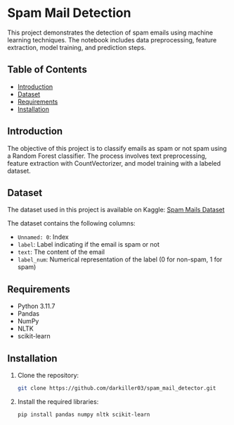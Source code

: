 # Spam Mail Detection

This project demonstrates the detection of spam emails using machine learning techniques. The notebook includes data preprocessing, feature extraction, model training, and prediction steps.

## Table of Contents
- [Introduction](#introduction)
- [Dataset](#dataset)
- [Requirements](#requirements)
- [Installation](#installation)

## Introduction
The objective of this project is to classify emails as spam or not spam using a Random Forest classifier. The process involves text preprocessing, feature extraction with CountVectorizer, and model training with a labeled dataset.

## Dataset
The dataset used in this project is available on Kaggle:
[Spam Mails Dataset](https://www.kaggle.com/datasets/venky73/spam-mails-dataset?resource=download)

The dataset contains the following columns:
- `Unnamed: 0`: Index
- `label`: Label indicating if the email is spam or not
- `text`: The content of the email
- `label_num`: Numerical representation of the label (0 for non-spam, 1 for spam)

## Requirements
- Python 3.11.7
- Pandas
- NumPy
- NLTK
- scikit-learn

## Installation
1. Clone the repository:
   ```bash
   git clone https://github.com/darkiller03/spam_mail_detector.git
2. Install the required libraries:
   ```bash
   pip install pandas numpy nltk scikit-learn
